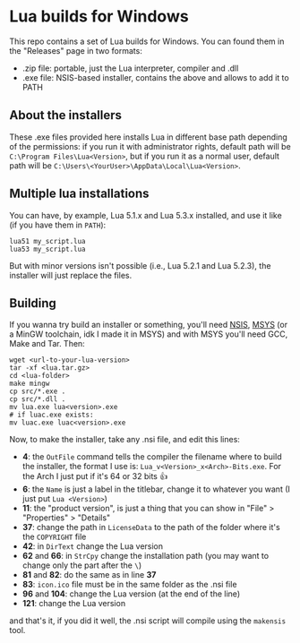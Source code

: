 # Lua builds for Windows

This repo contains a set of Lua builds for Windows. You can found them in the "Releases" page in two formats:

  * .zip file: portable, just the Lua interpreter, compiler and .dll
  * .exe file: NSIS-based installer, contains the above and allows to add it to PATH

## About the installers

These .exe files provided here installs Lua in different base path depending of the permissions: if you run it with administrator rights, default path will be `C:\Program Files\Lua<Version>`, but if you run it as a normal user, default path will be `C:\Users\<YourUser>\AppData\Local\Lua<Version>`.

## Multiple lua installations

You can have, by example, Lua 5.1.x and Lua 5.3.x installed, and use it like (if you have them in `PATH`):

```
lua51 my_script.lua
lua53 my_script.lua
```

But with minor versions isn't possible (i.e., Lua 5.2.1 and Lua 5.2.3), the installer will just replace the files.

## Building

If you wanna try build an installer or something, you'll need [NSIS](http://nsis.sourceforge.io/), [MSYS](https://www.msys2.org/) (or a MinGW toolchain, idk I made it in MSYS) and with MSYS you'll need GCC, Make and Tar. Then:

```
wget <url-to-your-lua-version>
tar -xf <lua.tar.gz>
cd <lua-folder>
make mingw
cp src/*.exe .
cp src/*.dll .
mv lua.exe lua<version>.exe
# if luac.exe exists:
mv luac.exe luac<version>.exe
```

Now, to make the installer, take any .nsi file, and edit this lines:

  * __4__: the `OutFile` command tells the compiler the filename where to build the installer, the format I use is: `Lua_v<Version>_x<Arch>-Bits.exe`. For the Arch I just put if it's 64 or 32 bits :+1:
  * __6__: the `Name` is just a label in the titlebar, change it to whatever you want (I just put `Lua <Version>`)
  * __11__: the "product version", is just a thing that you can show in "File" > "Properties" > "Details"
  * __37__: change the path in `LicenseData` to the path of the folder where it's the `COPYRIGHT` file
  * __42__: in `DirText` change the Lua version
  * __62__ and __66__: in `StrCpy` change the installation path (you may want to change only the part after the `\`)
  * __81__ and __82__: do the same as in line __37__
  * __83__: `icon.ico` file must be in the same folder as the .nsi file
  * __96__ and __104__: change the Lua version (at the end of the line)
  * __121__: change the Lua version

and that's it, if you did it well, the .nsi script will compile using the `makensis` tool.